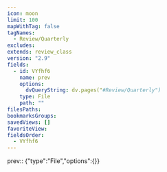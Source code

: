 ```yaml
---
icon: moon
limit: 100
mapWithTag: false
tagNames:
  - Review/Quarterly
excludes: 
extends: review_class
version: "2.9"
fields:
  - id: VYfhf6
    name: prev
    options:
      dvQueryString: dv.pages("#Review/Quarterly")
    type: File
    path: ""
filesPaths: 
bookmarksGroups: 
savedViews: []
favoriteView: 
fieldsOrder:
  - VYfhf6
---
```

prev:: {"type":"File","options":{}}